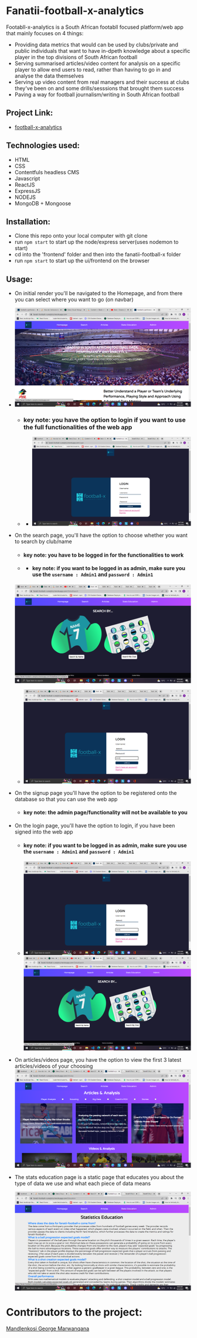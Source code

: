 # Fanatii-football-x-analytics
Footabll-x-analytics is a South African footabll focused platform/web app that mainly focuses on 4 things:

 * Providing data metrics that would can be used by clubs/private and public individuals that want to have in-dpeth knowledge about a specific player in the top divisions of South African football
 * Serving summarised articles/video content for analysis on a specific player to allow end users to read, rather than having to go in and analyse the data themselves
 * Serving up video content from real managers and their success at clubs they've been on and some drills/sesssions that brought them success
 * Paving a way for football journalism/writing in South African football
 
## Project Link: 
 * [football-x-analytics](https://fanatii-football-x-analytics.herokuapp.com/)

## Technologies used:
 * HTML
 * CSS
 * Contentfuls headless CMS
 * Javascript
 * ReactJS
 * ExpressJS
 * NODEJS
 * MongoDB + Mongoose
 
 ## Installation: 
 * Clone this repo onto your local computer with git clone
 * run `npm start` to start up the node/express server(uses nodemon to start)
 * cd into the 'frontend' folder and then into the fanatii-football-x folder
 * run `npm start` to start up the ui/frontend on the browser
 
 ## Usage: 
 * On initial render you'll be navigated to the Homepage, and from there you can select where you want to go (on navbar)
 * ![Homepage](https://github.com/fanatII1/football-x-performance-analytics/blob/main/Documentation%20Images/Screenshot%20(703).png)
   * ### key note: you have the option to login if you want to use the full functionalities of the web app
   * * ![Login](https://github.com/fanatII1/football-x-performance-analytics/blob/main/Documentation%20Images/Screenshot%20(704).png)

 
 * On the search page, you'll have the option to choose whether you want to search by club/name
   * #### key note: you have to be logged in for the functionalities to work
   * * #### key note: if you want to be logged in as admin, make sure you use the `username : Admin1` and `password : Admin1`
   ![Search](https://github.com/fanatII1/football-x-performance-analytics/blob/main/Documentation%20Images/Screenshot%20(707).png)
   * ![Login](https://github.com/fanatII1/football-x-performance-analytics/blob/main/Documentation%20Images/Screenshot%20(708).png)
   
   
 * On the signup page you'll have the option to be registered onto the database so that you can use the web app
   * #### key note: the admin page/functionality will not be available to you
  
  
 * On the login page, you'll have the option to login, if you have been signed into the web app
   * #### key note: if you want to be logged in as admin, make sure you use the `username : Admin1` and `password : Admin1`
   * ![Login](https://github.com/fanatII1/football-x-performance-analytics/blob/main/Documentation%20Images/Screenshot%20(708).png)
   ![Login](https://github.com/fanatII1/football-x-performance-analytics/blob/main/Documentation%20Images/Screenshot%20(707).png)
  
  
 * On articles/videos page, you have the option to view the first 3 latest articles/videos of your choosing
   ![Articles&Videos](https://github.com/fanatII1/football-x-performance-analytics/blob/main/Documentation%20Images/Screenshot%20(705).png)
 
 * The stats education page is a static page that educates you about the type of data we use and what each piece of data means
 
   ![StatsEducation](https://github.com/fanatII1/football-x-performance-analytics/blob/main/Documentation%20Images/Screenshot%20(706).png)
 
 
 
# Contributors to the project:
[Mandlenkosi George Marwanqana](https://www.linkedin.com/in/mandlenkosi-marwanqana-b08357218/)
 
 
 
 
